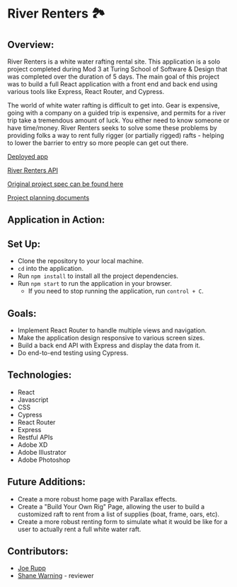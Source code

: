 # River Renters 🏞

## Overview:

River Renters is a white water rafting rental site. This application is a solo project completed during Mod 3 at Turing School of Software & Design that was completed over the duration of 5 days. The main goal of this project was to build a full React application with a front end and back end using various tools like Express, React Router, and Cypress.

The world of white water rafting is difficult to get into. Gear is expensive, going with a company on a guided trip is expensive, and permits for a river trip take a tremendous amount of luck. You either need to know someone or have time/money. River Renters seeks to solve some these problems by providing folks a way to rent fully rigger (or partially rigged) rafts - helping to lower the barrier to entry so more people can get out there.

[Deployed app]()

[River Renters API](https://github.com/JoeRupp/river-renters-api)

[Original project spec can be found here](https://frontend.turing.edu/projects/module-3/showcase.html)

[Project planning documents](https://xd.adobe.com/view/8f257575-40ae-4a61-b658-fc1928bb8389-da76/)

## Application in Action:

## Set Up:

- Clone the repository to your local machine.
- `cd` into the application.
- Run `npm install` to install all the project dependencies.
- Run `npm start` to run the application in your browser.
  - If you need to stop running the application, run `control + C`.

## Goals:

- Implement React Router to handle multiple views and navigation.
- Make the application design responsive to various screen sizes.
- Build a back end API with Express and display the data from it.
- Do end-to-end testing using Cypress.

## Technologies:

- React
- Javascript
- CSS
- Cypress
- React Router
- Express
- Restful APIs
- Adobe XD
- Adobe Illustrator
- Adobe Photoshop

## Future Additions:

- Create a more robust home page with Parallax effects.
- Create a "Build Your Own Rig" Page, allowing the user to build a customized raft to rent from a list of supplies (boat, frame, oars, etc).
- Create a more robust renting form to simulate what it would be like for a user to actually rent a full white water raft.

## Contributors:

- [Joe Rupp](https://github.com/JoeRupp)
- [Shane Warning](https://github.com/shanekwarning) - reviewer
